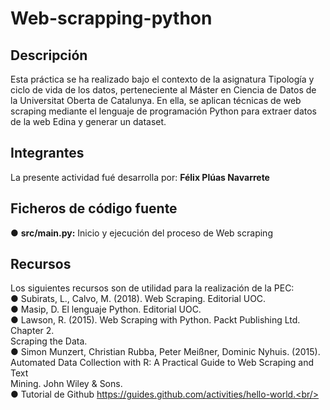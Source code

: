 # Web-scrapping-python

## Descripción
Esta práctica se ha realizado bajo el contexto de la asignatura Tipología y ciclo de vida de los datos, perteneciente al Máster en Ciencia de Datos de la Universitat Oberta de Catalunya. En ella, se aplican técnicas de web scraping mediante el lenguaje de programación Python para extraer datos de la web Edina y generar un dataset.

## Integrantes
La presente actividad fué desarrolla por: <b>Félix Plúas Navarrete</b>

## Ficheros de código fuente
  ● <b>src/main.py:</b> Inicio y ejecución del proceso de Web scraping

## Recursos
Los siguientes recursos son de utilidad para la realización de la PEC:<br/>
  ● Subirats, L., Calvo, M. (2018). Web Scraping. Editorial UOC.<br/>
  ● Masip, D. El lenguaje Python. Editorial UOC.<br/>
  ● Lawson, R. (2015). Web Scraping with Python. Packt Publishing Ltd. Chapter 2.<br/>
    Scraping the Data.<br/>
  ● Simon Munzert, Christian Rubba, Peter Meißner, Dominic Nyhuis. (2015).<br/>
    Automated Data Collection with R: A Practical Guide to Web Scraping and Text<br/>
    Mining. John Wiley & Sons.<br/>
  ● Tutorial de Github https://guides.github.com/activities/hello-world.<br/>

